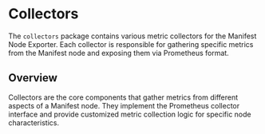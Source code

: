 # Collectors

The `collectors` package contains various metric collectors for the Manifest Node Exporter. Each collector is responsible
for gathering specific metrics from the Manifest node and exposing them via Prometheus format.

## Overview

Collectors are the core components that gather metrics from different aspects of a Manifest node. They implement the
Prometheus collector interface and provide customized metric collection logic for specific node characteristics.

